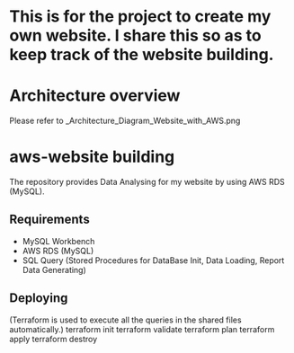 # This is for the project to create my own website. I share this so as to keep track of the website building.

# Architecture overview

Please refer to _Architecture_Diagram_Website_with_AWS.png

# aws-website building

The repository provides Data Analysing for my website by using AWS RDS (MySQL).

## Requirements

* MySQL Workbench 
* AWS RDS (MySQL)
* SQL Query (Stored Procedures for DataBase Init, Data Loading, Report Data Generating)

## Deploying
(Terraform is used to execute all the queries in the shared files automatically.)
terraform init
terraform validate
terraform plan
terraform apply
terraform destroy
